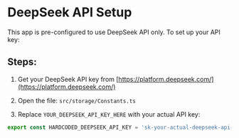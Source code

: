 # DeepSeek API Setup

This app is pre-configured to use DeepSeek API only. To set up your API key:

## Steps:

1. Get your DeepSeek API key from [https://platform.deepseek.com/](https://platform.deepseek.com/)

2. Open the file: `src/storage/Constants.ts`

3. Replace `YOUR_DEEPSEEK_API_KEY_HERE` with your actual API key:

```typescript
export const HARDCODED_DEEPSEEK_API_KEY = 'sk-your-actual-deepseek-api-key-here';

